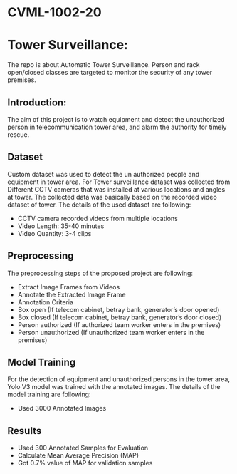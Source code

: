 # CVML-1002-20

# Tower Surveillance:

The repo is about Automatic Tower Surveillance. Person and rack open/closed classes are targeted to monitor the security of any tower premises. 

## Introduction:

The aim of this project is to watch equipment and detect the unauthorized person in telecommunication tower area, and alarm the authority for timely rescue.

## Dataset

Custom dataset was used to detect the un authorized people and equipment in tower area. For Tower surveillance dataset was collected from Different CCTV cameras that was installed at various locations and angles at tower. The collected data was basically based on the recorded video dataset of tower. The details of the used dataset are following:
-	CCTV camera recorded videos from multiple locations
-	Video Length: 35-40 minutes
-	Video Quantity: 3-4 clips

## Preprocessing

The preprocessing steps of the proposed project are following:
-	Extract Image Frames from Videos
-	Annotate the Extracted Image Frame
-	Annotation Criteria
-	Box open (If telecom cabinet, betray bank, generator’s door opened)
-	Box closed (If telecom cabinet, betray bank, generator’s door closed)
-	Person authorized (If authorized team worker enters in the premises)
-	Person unauthorized (If unauthorized team worker enters in the premises)

## Model Training 

For the detection of equipment and unauthorized persons in the tower area, Yolo V3 model was trained with the annotated images. The details of the model training are following:
-	Used 3000 Annotated Images

## Results

-	Used 300 Annotated Samples for Evaluation
-	Calculate Mean Average Precision (MAP)
-	Got 0.7% value of MAP for validation samples

